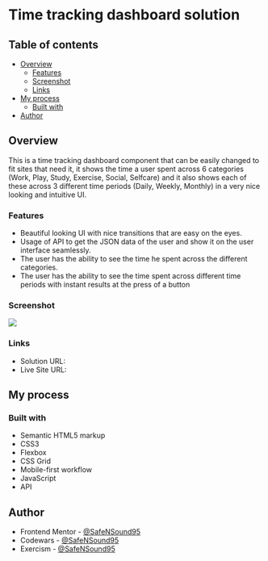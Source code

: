 # Time tracking dashboard solution

## Table of contents

- [Overview](#overview)
  - [Features](#features)
  - [Screenshot](#screenshot)
  - [Links](#links)
- [My process](#my-process)
  - [Built with](#built-with)
- [Author](#author)

## Overview

This is a time tracking dashboard component that can be easily changed to fit sites that need it, it shows the time a user spent across 6 categories (Work, Play, Study, Exercise, Social, Selfcare) and it also shows each of these across 3 different time periods (Daily, Weekly, Monthly) in a very nice looking and intuitive UI.

### Features

- Beautiful looking UI with nice transitions that are easy on the eyes.
- Usage of API to get the JSON data of the user and show it on the user interface seamlessly.
- The user has the ability to see the time he spent across the different categories.
- The user has the ability to see the time spent across different time periods with instant results at the press of a button

### Screenshot

![](time-tracking-dashboard.jpg)

### Links

- Solution URL: [](https://your-solution-url.com)
- Live Site URL: [](https://your-live-site-url.com)

## My process

### Built with

- Semantic HTML5 markup
- CSS3
- Flexbox
- CSS Grid
- Mobile-first workflow
- JavaScript
- API

## Author

- Frontend Mentor - [@SafeNSound95](https://www.frontendmentor.io/profile/SafeNSound95)
- Codewars - [@SafeNSound95](https://www.codewars.com/users/SafeNSound95)
- Exercism - [@SafeNSound95](https://exercism.org/profiles/SafeNSound95)
